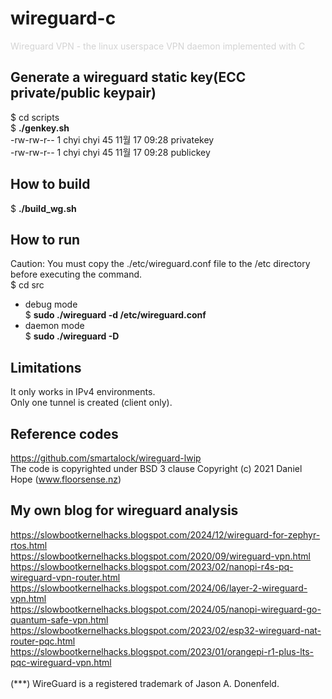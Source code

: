# wireguard-c
<span style="color:#d3d3d3">Wireguard VPN - the linux userspace VPN daemon implemented with C</span>
## Generate a wireguard static key(ECC private/public keypair)
$ cd scripts <br>
$ __./genkey.sh__ <br>
-rw-rw-r-- 1 chyi chyi 45 11월 17 09:28 privatekey <br>
-rw-rw-r-- 1 chyi chyi 45 11월 17 09:28 publickey <br>
## How to build
$ __./build_wg.sh__
## How to run
Caution: You must copy the ./etc/wireguard.conf file to the /etc directory before executing the command.<br> 
$ cd src <br>
* debug mode <br>
$ __sudo ./wireguard -d /etc/wireguard.conf__ <br>
* daemon mode <br>
$ __sudo ./wireguard -D__ <br>
## Limitations
  It only works in IPv4 environments.<br>
  Only one tunnel is created (client only).<br>
## Reference codes
  https://github.com/smartalock/wireguard-lwip <br>
  The code is copyrighted under BSD 3 clause Copyright (c) 2021 Daniel Hope (www.floorsense.nz)
## My own blog for wireguard analysis
  https://slowbootkernelhacks.blogspot.com/2024/12/wireguard-for-zephyr-rtos.html <br>
  https://slowbootkernelhacks.blogspot.com/2020/09/wireguard-vpn.html <br>
  https://slowbootkernelhacks.blogspot.com/2023/02/nanopi-r4s-pq-wireguard-vpn-router.html <br>
  https://slowbootkernelhacks.blogspot.com/2024/06/layer-2-wireguard-vpn.html <br>
  https://slowbootkernelhacks.blogspot.com/2024/05/nanopi-wireguard-go-quantum-safe-vpn.html <br>
  https://slowbootkernelhacks.blogspot.com/2023/02/esp32-wireguard-nat-router-pqc.html <br>
  https://slowbootkernelhacks.blogspot.com/2023/01/orangepi-r1-plus-lts-pqc-wireguard-vpn.html <br>
  <br>
  (***) WireGuard is a registered trademark of Jason A. Donenfeld.

